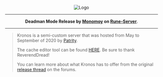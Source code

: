 <p align="center">
  <img src="https://i.imgur.com/bj2EKL4.png" alt="Logo">
</p>

---

<p align="center">
  <strong>Deadman Mode Release by <a href="https://www.rune-server.ee/members/monomoy/">Monomoy</a> on <a href="https://www.rune-server.ee/runescape-development/rs2-server/downloads/696766-kronos-osrs-semi-custom-server-deob-client-multi-world-support-184-a.html">Rune-Server</a></strong>.
</p>

---
 
> Kronos is a semi-custom server that was hosted from May to September of 2020 by [Patrity](https://www.rune-server.ee/members/patrity/).
> 
> The cache editor tool can be found [HERE](https://www.rune-server.ee/runescape-development/rs2-client/tools/695878-open-source-osrs-deob-cache-tools.html). Be sure to thank ReverendDread!
>
> You can learn more about what Kronos has to offer from the original [release thread](https://rune-server.org/threads/kronos-osrs-semi-custom-server-deob-client-multi-world-support-184.696766/) on the forums.
